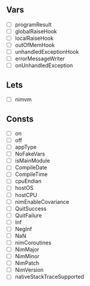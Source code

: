 ## Vars

- [ ]  programResult
- [ ]  globalRaiseHook
- [ ]  localRaiseHook
- [ ]  outOfMemHook
- [ ]  unhandledExceptionHook
- [ ]  errorMessageWriter
- [ ]  onUnhandledException

## Lets

- [ ]  nimvm

## Consts

- [ ]  on
- [ ]  off
- [ ]  appType
- [ ]  NoFakeVars
- [ ]  isMainModule
- [ ]  CompileDate
- [ ]  CompileTime
- [ ]  cpuEndian
- [ ]  hostOS
- [ ]  hostCPU
- [ ]  nimEnableCovariance
- [ ]  QuitSuccess
- [ ]  QuitFailure
- [ ]  Inf
- [ ]  NegInf
- [ ]  NaN
- [ ]  nimCoroutines
- [ ]  NimMajor
- [ ]  NimMinor
- [ ]  NimPatch
- [ ]  NimVersion
- [ ]  nativeStackTraceSupported